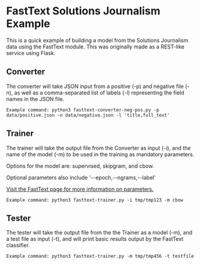 # FastText Solutions Journalism Example
This is a quick example of building a model from the Solutions Journalism data using the FastText module.
This was originally made as a REST-like service using Flask.

## Converter
The converter will take JSON input from a positive (-p) and negative file (-n), as well as a comma-separated list of labels (-l) representing the field names in the JSON file.
```
Example command: python3 fasttext-converter-neg-pos.py -p data/positive.json -n data/negative.json -l 'title,full_text'
```

## Trainer
The trainer will take the output file from the Converter as input (-i), and the name of the model (-m) to be used in the training as mandatory parameters.

Options for the model are: supervised, skipgram, and cbow.

Optional parameters also include '--epoch,--ngrams,--label'

[Visit the FastText page for more information on parameters.](https://pypi.python.org/pypi/fasttext)
```
Example command: python3 fasttext-trainer.py -i tmp/tmp123 -m cbow
```

## Tester
The tester will take the output file from the the Trainer as a model (-m), and a test file as input (-t), and will print basic results output by the FastText classifier.
```
Example command: python3 fasttext-trainer.py -m tmp/tmp456 -t testfile
```
